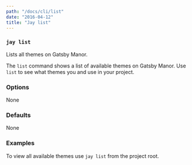 ```yaml
---
path: "/docs/cli/list"
date: "2016-04-12"
title: "Jay list"
---
```


### `jay list`
Lists all themes on Gatsby Manor.

The `list` command shows a list of available themes on Gatsby Manor. Use `list` to see what themes you and use in your project.

### Options
None

### Defaults
None

### Examples
To view all available themes use `jay list` from the project root.

